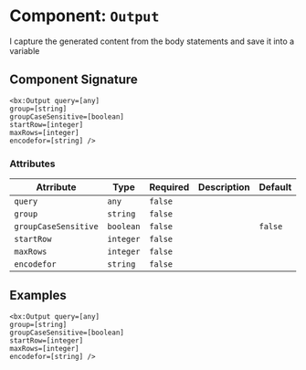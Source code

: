 [comment]: # (Note: This documentation is generated dynamically in the build process.  To modify the contents, change the javadoc on the _invoke method of the Component class)
# Component: `Output`

I capture the generated content from the body statements and save it into a variable

## Component Signature
```
<bx:Output query=[any]
group=[string]
groupCaseSensitive=[boolean]
startRow=[integer]
maxRows=[integer]
encodefor=[string] />
```
### Attributes

| Atrribute | Type | Required | Description | Default |
|----------|------|----------|-------------|---------|
| `query` | `any` | `false` |  |  |
| `group` | `string` | `false` |  |  |
| `groupCaseSensitive` | `boolean` | `false` |  | `false` |
| `startRow` | `integer` | `false` |  |  |
| `maxRows` | `integer` | `false` |  |  |
| `encodefor` | `string` | `false` |  |  |

## Examples

```
<bx:Output query=[any]
group=[string]
groupCaseSensitive=[boolean]
startRow=[integer]
maxRows=[integer]
encodefor=[string] />
```
